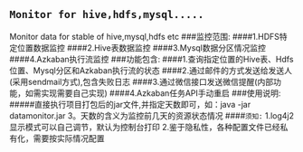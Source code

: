`Monitor for hive,hdfs,mysql.....`
--------------------------------------
Monitor data for stable of hive,mysql,hdfs etc
###监控范围:
####1.HDFS特定位置数据监控
####2.Hive表数据监控
####3.Mysql数据分区情况监控
####4.Azkaban执行流监控
###功能包含:
####1.查询指定位置的Hive表、Hdfs位置、Mysql分区和Azkaban执行流的状态
####2.通过邮件的方式发送给发送人(采用sendmail方式),包含失败日志
####3.通过微信接口发送微信提醒(内部功能，如需实现需要自己实现)
####4.Azkaban任务API手动重启
###使用说明:
#####直接执行项目打包后的jar文件,并指定天数即可，如：java -jar datamonitor.jar 3。天数的含义为监控前几天的资源状态情况
####`须知:`
1.log4j2显示模式可以自己调节，默认为控制台打印
2.鉴于隐私性，各种配置文件已经私有化，需要按实际情况配置
